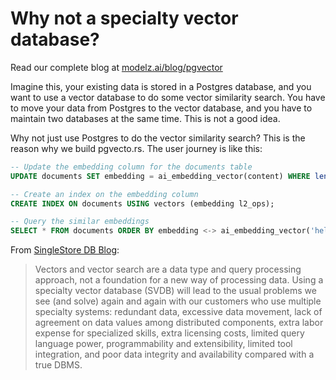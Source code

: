 # Why not a specialty vector database?

Read our complete blog at [modelz.ai/blog/pgvector](https://modelz.ai/blog/pgvector)

Imagine this, your existing data is stored in a Postgres database, and you want to use a vector database to do some vector similarity search. You have to move your data from Postgres to the vector database, and you have to maintain two databases at the same time. This is not a good idea.

Why not just use Postgres to do the vector similarity search? This is the reason why we build pgvecto.rs. The user journey is like this:

```sql
-- Update the embedding column for the documents table
UPDATE documents SET embedding = ai_embedding_vector(content) WHERE length(embedding) = 0;

-- Create an index on the embedding column
CREATE INDEX ON documents USING vectors (embedding l2_ops);

-- Query the similar embeddings
SELECT * FROM documents ORDER BY embedding <-> ai_embedding_vector('hello world') LIMIT 5;
```

From [SingleStore DB Blog](https://www.singlestore.com/blog/why-your-vector-database-should-not-be-a-vector-database/):

> Vectors and vector search are a data type and query processing approach, not a foundation for a new way of processing data. Using a specialty vector database (SVDB) will lead to the usual problems we see (and solve) again and again with our customers who use multiple specialty systems: redundant data, excessive data movement, lack of agreement on data values among distributed components, extra labor expense for specialized skills, extra licensing costs, limited query language power, programmability and extensibility, limited tool integration, and poor data integrity and availability compared with a true DBMS.
